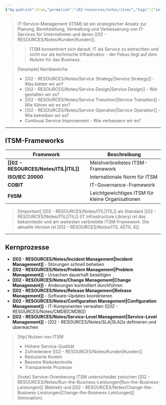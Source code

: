 ```yaml
---
{"dg-publish":true,"permalink":"/02-resources/notes/itsm/","tags":["informatik/management","GFN/LF06"],"noteIcon":"","updated":"2025-10-24T12:51:05.000+02:00"}
---
```



>IT-Service-Management (ITSM) ist ein strategischer Ansatz zur Planung, Bereitstellung, Verwaltung und Verbesserung von IT-Services für Unternehmen und deren [[02 - RESOURCES/Notes/Kunden\|Kunden]].

>>ITSM konzentriert sich darauf, IT als Service zu betrachten und nicht nur als technische Infrastruktur - der Fokus liegt auf dem Nutzen für das Business.

>[!example] Kernbereiche
>- [[02 - RESOURCES/Notes/Service Strategy\|Service Strategy]] - Was bieten wir an?
>- [[02 - RESOURCES/Notes/Service Design\|Service Design]] - Wie gestalten wir es?
>- [[02 - RESOURCES/Notes/Service Transition\|Service Transition]] - Wie führen wir es ein?
>- [[02 - RESOURCES/Notes/Service Operation\|Service Operation]] - Wie betreiben wir es?
>- Continual Service Improvement - Wie verbessern wir es?

---

## ITSM-Frameworks

|Framework|Beschreibung|
|---|---|
|**[[02 - RESOURCES/Notes/ITIL\|ITIL]]**|Meistverbreitetes ITSM-Framework|
|**ISO/IEC 20000**|Internationale Norm für ITSM|
|**COBIT**|IT-Governance-Framework|
|**FitSM**|Leichtgewichtiges ITSM für kleine Organisationen|

>[!important] [[02 - RESOURCES/Notes/ITIL\|ITIL]] als Standard
>[[02 - RESOURCES/Notes/ITIL\|ITIL]] (IT Infrastructure Library) ist das bekannteste und am weitesten verbreitete ITSM-Framework. Die aktuelle Version ist [[02 - RESOURCES/Notes/ITIL 4\|ITIL 4]].

---

## Kernprozesse

- **[[02 - RESOURCES/Notes/Incident Management\|Incident Management]]** - Störungen schnell beheben
- **[[02 - RESOURCES/Notes/Problem Management\|Problem Management]]** - Ursachen dauerhaft beseitigen
- **[[02 - RESOURCES/Notes/Change Management\|Change Management]]** - Änderungen kontrolliert durchführen
- **[[02 - RESOURCES/Notes/Release Management\|Release Management]]** - Software-Updates koordinieren
- **[[02 - RESOURCES/Notes/Configuration Management\|Configuration Management]]** - IT-Komponenten verwalten ([[02 - RESOURCES/Notes/CMDB\|CMDB]])
- **[[02 - RESOURCES/Notes/Service-Level Management\|Service-Level Management]]** - [[02 - RESOURCES/Notes/SLA\|SLA]]s definieren und überwachen

>[!tip] Nutzen von ITSM
>- Höhere Service-Qualität
>- Zufriedenere [[02 - RESOURCES/Notes/Kunden\|Kunden]]
>- Reduzierte Kosten
>- Bessere Risikokontrolle
>- Transparente Prozesse

>[!note] Service-Orientierung
>ITSM unterscheidet zwischen [[02 - RESOURCES/Notes/Run-the-Business-Leistungen\|Run-the-Business-Leistungen]] (Betrieb) und [[02 - RESOURCES/Notes/Change-the-Business-Leistungen\|Change-the-Business-Leistungen]] (Innovation).
